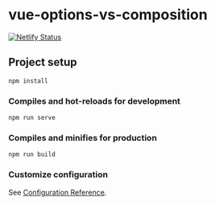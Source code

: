 # vue-options-vs-composition
[![Netlify Status](https://api.netlify.com/api/v1/badges/9f73ffdf-1eb6-4f98-af9f-03787e7307cf/deploy-status)](https://app.netlify.com/sites/compassionate-heyrovsky-0d7fec/deploys)

## Project setup
```
npm install
```

### Compiles and hot-reloads for development
```
npm run serve
```

### Compiles and minifies for production
```
npm run build
```

### Customize configuration
See [Configuration Reference](https://cli.vuejs.org/config/).
